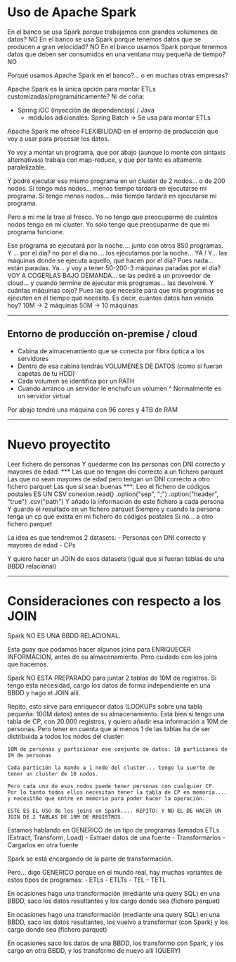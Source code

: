 # Uso de Apache Spark

En el banco se usa Spark porque trabajamos con grandes volúmenes de datos? NO
En el banco se usa Spark porque tenemos datos que se producen a gran velocidad? NO
En el banco usamos Spark porque tenemos datos que deben ser consumidos en una ventana muy pequeña de tiempo? NO

Porqué usamos Apache Spark en el banco?... o en muchas otras empresas?

Apache Spark es la única opción para montar ETLs customizadas/programáticamente? Ni de coña:

- Spring iOC (inyección de dependencias) / Java
  + módulos adicionales: Spring Batch -> Se usa para montar ETLs

Apache Spark me ofrece FLEXIBILIDAD en el entorno de producción que voy a usar para procesar los datos.

Yo voy a montar un programa, que por abajo (aunque lo monte con sintaxis alternativas) trabaja con map-reduce, y que por tanto es altamente paralelizable. 

Y podré ejecutar ese mismo programa en un cluster de 2 nodos... o de 200 nodos.
Si tengo más nodos... menos tiempo tardará en ejecutarse mi programa.
Si tengo menos nodos... más tiempo tardará en ejecutarse mi programa.

Pero a mi me la trae al fresco. Yo no tengo que preocuparme de cuántos nodos tengo en mi cluster. Yo sólo tengo que preocuparme de que mi programa funcione.

Ese programa se ejecutará por la noche.... junto con otros 850 programas.
Y ... por el día? no por el día no.... los ejecutamos por la noche... YA !
Y... las máquinas donde se ejecuta aquello, qué hacen por el día? Pues nada... están paradas.
Ya... y voy a tener 50-200-3 máquinas paradas por el día? VOY A COGERLAS BAJO DEMANDA... 
se las pediré a un proveedor de cloud... y cuando termine de ejecutar mis programas... las devolveré.
Y cuántas máquinas cojo? Pues las que necesite para que mis programas se ejecuten en el tiempo que necesito.
Es decir, cuántos datos han venido hoy? 10M -> 2 máquinas
                                        50M -> 10 máquinas

---

## Entorno de producción on-premise / cloud

- Cabina de almacenamiento que se conecta por fibra óptica a los servidores
- Dentro de esa cabina tendrás VOLUMENES DE DATOS (como si fueran capetas de tu HDD)
- Cada volumen se identifica por un PATH
- Cuando arranco un servidor le enchufo un volumen
                     ^
                     Normalmente es un servidor virtual

Por abajo tendré una máquina con 96 cores y 4TB de RAM 

----
# Nuevo proyectito

Leer fichero de personas
 Y quedarme con las personas con DNI correcto y mayores de edad. ***
 Las que no tengan dni correcto a un fichero parquet
 Las que no sean mayores de edad pero tengan un DNI correcto a otro fichero parquet
 Las que si sean buenas ***:
    Leo el fichero de códigos postales
        ES UN CSV
            conexion.read()
                    .option("sep", ";")
                    .option("header", "true")
                    .csv("path")
    Y añado la información de este fichero a cada persona
        Y guardo el resultado en un fichero parquet
        Siempre y cuando la persona tenga un cp que exista en mi fichero de códigos postales
            Si no... a otro fichero parquet

La idea es que tendremos 2 datasets:
    - Personas con DNI correcto y mayores de edad
    - CPs

Y quiero hacer un JOIN de esos datasets (igual que si fueran tablas de una BBDD relacional)

---

# Consideraciones con respecto a los JOIN

Spark NO ES UNA BBDD RELACIONAL.

Esta guay que podamos hacer algunos joins para ENRIQUECER INFORMACION, antes de su almacenamiento.
Pero cuidado con los joins que hacemos.

Spark NO ESTA PREPARADO para juntar 2 tablas de 10M de registros.
Si tengo esta necesidad, cargo los datos de forma independiente en una BBDD y hago el JOIN allí.

Repito, esto sirve para enriquecer datos (LOOKUPs sobre una tabla pequeña: 100M datos) antes de su almacenamiento.
Está bien si tengo una tabla de CP, con 20.000 registros, y quiero añadir esa información a 10M de personas.
Pero tener en cuenta que al menos 1 de las tablas ha de ser distribuida a todos los nodos del cluster:

    10M de personas y particionar ese conjunto de datos: 10 particiones de 1M de personas

    Cada partición la mando a 1 nodo del cluster... tengo la suerte de tener un cluster de 10 nodos.

    Pero cada uno de esos nodos puede tener personas con cualquier CP.
    Por lo tanto todos ellos necesitan tener la tabla de CP en memoria.... y necesit6o que entre en memoria para poder hacer la operación.

    ESTE ES EL USO de los joins en Spark.... REPITO: Y NO EL DE HACER UN JOIN DE 2 TABLAS DE 10M DE REGISTROS.

Estamos hablando en GENERICO de un tipo de programas llamados ETLs (Extract, Transform, Load)
    - Extraer datos de una fuente
    - Transformarlos
    - Cargarlos en otra fuente

Spark se está encargando de la parte de transformación.

Pero... digo GENERICO porque en el mundo real, hay muchas variantes de estos tipos de programas:
    - ETLs
    - ETLTs
    - TEL
    - TETL

En ocasiones hago una transformación (mediante una query SQL) en una BBDD, saco los datos resultantes y los cargo donde sea (fichero parquet)

En ocasiones hago una transformación (mediante una query SQL) en una BBDD, saco los datos resultantes, los vuelvo a transformar (con Spark) y los cargo donde sea (fichero parquet)

En ocasiones saco los datos de una BBDD, los transformo con Spark, y los cargo en otra BBDD, y los transformo de nuevo allí (QUERY)

